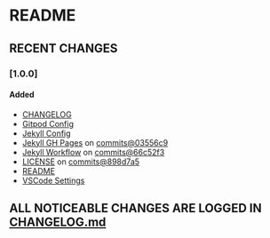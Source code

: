 # README

## RECENT CHANGES

### [1.0.0]

#### Added

- [CHANGELOG](CHANGELOG.md)
- [Gitpod Config](.gitpod.yml)
- [Jekyll Config](_config.yml)
- [Jekyll GH Pages](jekyll.yml) on [commits@03556c9](key-to-code/key-to-code.github.io@03556c9)
- [Jekyll Workflow](.github/workflows/jekyll-gh-pages.yml) on [commits@66c52f3](key-to-code/key-to-code.github.io@66c52f3)
- [LICENSE](LICENSE.md) on [commits@898d7a5](key-to-code/key-to-code.github.io@898d7a5)
- [README](README.md)
- [VSCode Settings](.vscode/settings.json)

## ALL NOTICEABLE CHANGES ARE LOGGED IN [CHANGELOG.md](CHANGELOG.md)
